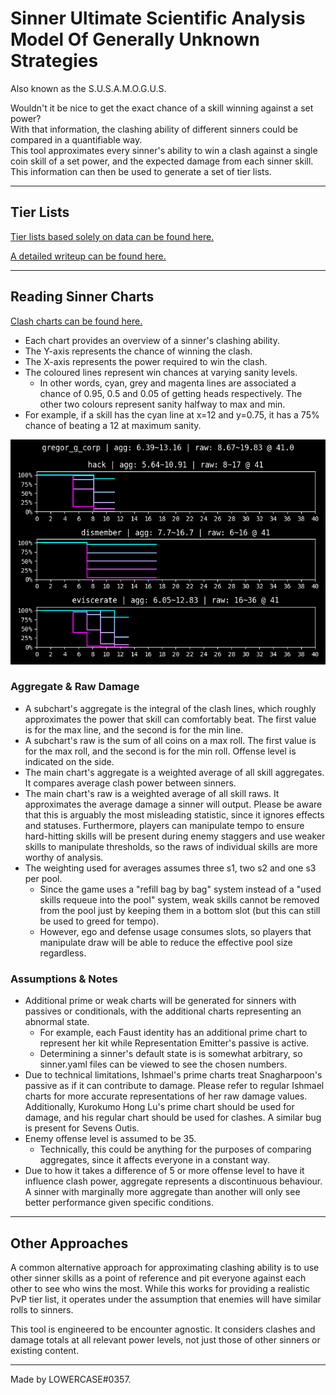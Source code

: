 # Sinner Ultimate Scientific Analysis Model Of Generally Unknown Strategies

Also known as the S.U.S.A.M.O.G.U.S.

Wouldn't it be nice to get the exact chance of a skill winning against a set power?  
With that information, the clashing ability of different sinners could be compared in a quantifiable way.  
This tool approximates every sinner's ability to win a clash against a single coin skill of a set power, and the expected damage from each sinner skill.
This information can then be used to generate a set of tier lists.

---

## Tier Lists

[Tier lists based solely on data can be found here.](tier_lists/)

[A detailed writeup can be found here.](https://null-machine.github.io/limbus-company-roll-analyzer/)

---

## Reading Sinner Charts

[Clash charts can be found here.](charts/)

- Each chart provides an overview of a sinner's clashing ability.
- The Y-axis represents the chance of winning the clash.
- The X-axis represents the power required to win the clash.
- The coloured lines represent win chances at varying sanity levels.
	- In other words, cyan, grey and magenta lines are associated a chance of 0.95, 0.5 and 0.05 of getting heads respectively. The other two colours represent sanity halfway to max and min.
- For example, if a skill has the cyan line at x=12 and y=0.75, it has a 75% chance of beating a 12 at maximum sanity.

![G Corp Gregor's Chart](charts/gregor_g_corp.png)

### Aggregate & Raw Damage

- A subchart's aggregate is the integral of the clash lines, which roughly approximates the power that skill can comfortably beat. The first value is for the max line, and the second is for the min line.
- A subchart's raw is the sum of all coins on a max roll. The first value is for the max roll, and the second is for the min roll. Offense level is indicated on the side.
- The main chart's aggregate is a weighted average of all skill aggregates. It compares average clash power between sinners.
- The main chart's raw is a weighted average of all skill raws. It approximates the average damage a sinner will output. Please be aware that this is arguably the most misleading statistic, since it ignores effects and statuses. Furthermore, players can manipulate tempo to ensure hard-hitting skills will be present during enemy staggers and use weaker skills to manipulate thresholds, so the raws of individual skills are more worthy of analysis.
- The weighting used for averages assumes three s1, two s2 and one s3 per pool.
	- Since the game uses a "refill bag by bag" system instead of a "used skills requeue into the pool" system, weak skills cannot be removed from the pool just by keeping them in a bottom slot (but this can still be used to greed for tempo).
	- However, ego and defense usage consumes slots, so players that manipulate draw will be able to reduce the effective pool size regardless.

### Assumptions & Notes

- Additional prime or weak charts will be generated for sinners with passives or conditionals, with the additional charts representing an abnormal state.
	- For example, each Faust identity has an additional prime chart to represent her kit while Representation Emitter's passive is active.
	- Determining a sinner's default state is is somewhat arbitrary, so sinner.yaml files can be viewed to see the chosen numbers.
- Due to technical limitations, Ishmael's prime charts treat Snagharpoon's passive as if it can contribute to damage. Please refer to regular Ishmael charts for more accurate representations of her raw damage values. Additionally, Kurokumo Hong Lu's prime chart should be used for damage, and his regular chart should be used for clashes. A similar bug is present for Sevens Outis.
- Enemy offense level is assumed to be 35.
	- Technically, this could be anything for the purposes of comparing aggregates, since it affects everyone in a constant way.
- Due to how it takes a difference of 5 or more offense level to have it influence clash power, aggregate represents a discontinuous behaviour. A sinner with marginally more aggregate than another will only see better performance given specific conditions.

---

## Other Approaches

A common alternative approach for approximating clashing ability is to use other sinner skills as a point of reference and pit everyone against each other to see who wins the most. While this works for providing a realistic PvP tier list, it operates under the assumption that enemies will have similar rolls to sinners.

This tool is engineered to be encounter agnostic. It considers clashes and damage totals at all relevant power levels, not just those of other sinners or existing content.

---

Made by LOWERCASE#0357.
